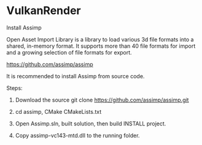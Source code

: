 # VulkanRender

Install Assimp

Open Asset Import Library is a library to load various 3d file formats into a shared, in-memory format. It supports more than 40 file formats for import and a growing selection of file formats for export.

https://github.com/assimp/assimp

It is recommended to install Assimp from source code.

Steps:

1. Download the source
git clone https://github.com/assimp/assimp.git

2. cd assimp, CMake CMakeLists.txt

3. Open Assimp.sln, built solution, then build INSTALL project.

4. Copy assimp-vc143-mtd.dll to the running folder.
